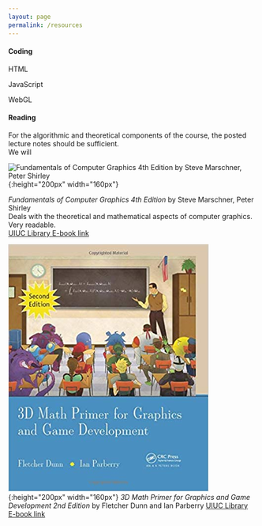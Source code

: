 ```yaml
---
layout: page
permalink: /resources
---
```


#### Coding ####

HTML

JavaScript

WebGL




#### Reading ####

For the algorithmic and theoretical components of the course, the posted lecture notes should be sufficient. <br/>
We will 

![Fundamentals of Computer Graphics 4th Edition by Steve Marschner, Peter Shirley](/img/shirley.jpg){:height="200px" width="160px"}

_Fundamentals of Computer Graphics 4th Edition_ by Steve Marschner, Peter Shirley  
Deals with the theoretical and mathematical aspects of computer graphics. Very readable.  
[UIUC Library E-book link](https://i-share-uiu.primo.exlibrisgroup.com/permalink/01CARLI_UIU/gpjosq/alma99945011412205899)

![3D Math Primer for Graphics and Game Development 2nd Edition by Fletcher Dunn and Ian Parberry](/img/3DMath.jpg){:height="200px" width="160px"}
_3D Math Primer for Graphics and Game Development 2nd Edition_ by Fletcher Dunn and Ian Parberry 
[UIUC Library E-book link](https://i-share-uiu.primo.exlibrisgroup.com/permalink/01CARLI_UIU/gpjosq/alma99671950512205899)



